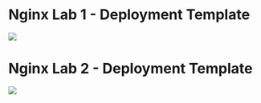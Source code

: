 # Nginx Lab 1 - Deployment Template

<a href="https://portal.azure.com/#create/Microsoft.Template/uri/https%3A%2F%2Fraw.githubusercontent.com%2Fazureossd%2Farm-templates-nginx%2Fmain%2Fnginx1template.json" target="_blank">
    <img src="http://azuredeploy.net/deploybutton.png"/>
</a>

# Nginx Lab 2 - Deployment Template

<a href="https://portal.azure.com/#create/Microsoft.Template/uri/https%3A%2F%2Fraw.githubusercontent.com%2Fazureossd%2Farm-templates-nginx%2Fmain%2Fnginx2template.json" target="_blank">
    <img src="http://azuredeploy.net/deploybutton.png"/>
</a>
